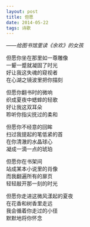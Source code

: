 ```yaml
---
layout: post
title: 但愿
date: 2014-05-22
tags: 诗歌
---
```

*——给图书馆里读《余欢》的女孩*

但愿你坐在那里如一尊雕像  
一颦一蹙就凝固了时光  
好让我这失魂的窥视者  
在心湖之镜波里把你描刻

但愿你翻书时的微响  
织成夏夜中蟋蟀的轻歌  
好让我这双耳朵  
聆听你指尖抚过的柔和

但愿你不经意的回眸  
扫过我提起的笔低紧的首  
在你清澈的水晶球心  
凝成一滴一点的琥珀

但愿你在书架间  
站成某本小说里的肖像  
而我翻遍所有的扉页  
轻轻敲开那一刻的时光

但愿你走进这微风漾起的夏夜  
在花香和树香里走远  
我会循着你走过的小径  
默默地将你怀念